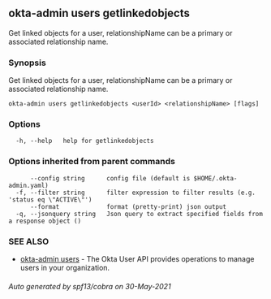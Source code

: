 ## okta-admin users getlinkedobjects

Get linked objects for a user, relationshipName can be a primary or associated relationship name.

### Synopsis

Get linked objects for a user, relationshipName can be a primary or associated relationship name.

```
okta-admin users getlinkedobjects <userId> <relationshipName> [flags]
```

### Options

```
  -h, --help   help for getlinkedobjects
```

### Options inherited from parent commands

```
      --config string      config file (default is $HOME/.okta-admin.yaml)
  -f, --filter string      filter expression to filter results (e.g. 'status eq \"ACTIVE\"')
      --format             format (pretty-print) json output
  -q, --jsonquery string   Json query to extract specified fields from a response object ()
```

### SEE ALSO

* [okta-admin users](okta-admin_users.md)	 - The Okta User API provides operations to manage users in your organization.

###### Auto generated by spf13/cobra on 30-May-2021
